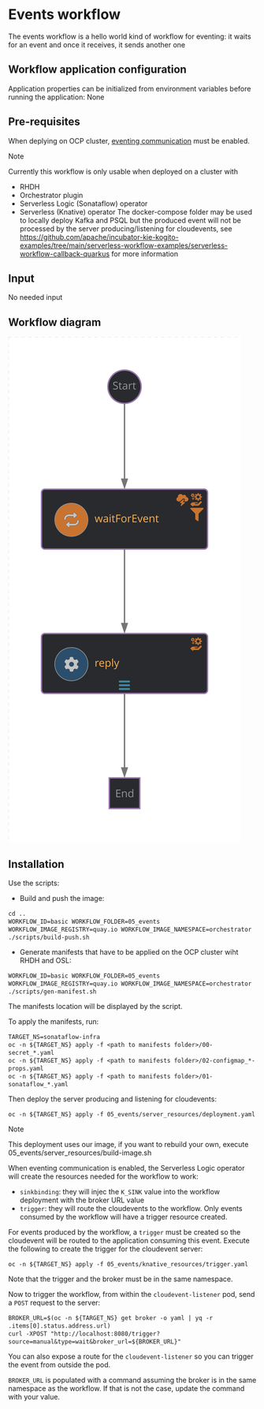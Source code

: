 # Events workflow
The events workflow is a hello world kind of workflow for eventing: it waits for an event and once it receives, it sends another one

## Workflow application configuration
Application properties can be initialized from environment variables before running the application: None

## Pre-requisites
When deplying on OCP cluster, [eventing communication](https://github.com/rhdhorchestrator/orchestrator-helm-operator/blob/main/docs/main/eventing-communication/README.md) must be enabled.

> [!NOTE]
> Currently this workflow is only usable when deployed on a cluster with
> * RHDH
> * Orchestrator plugin 
> * Serverless Logic (Sonataflow) operator
> * Serverless (Knative) operator
> The docker-compose folder may be used to locally deploy Kafka and PSQL but the produced event will not be processed by the server producing/listening for cloudevents, see https://github.com/apache/incubator-kie-kogito-examples/tree/main/serverless-workflow-examples/serverless-workflow-callback-quarkus for more information


## Input
No needed input

## Workflow diagram
![events diagram](src/main/resources/events.svg)

## Installation

Use the scripts:
* Build and push the image:
```
cd ..
WORKFLOW_ID=basic WORKFLOW_FOLDER=05_events WORKFLOW_IMAGE_REGISTRY=quay.io WORKFLOW_IMAGE_NAMESPACE=orchestrator ./scripts/build-push.sh
```
* Generate manifests that have to be applied on the OCP cluster wiht RHDH and OSL:
```
WORKFLOW_ID=basic WORKFLOW_FOLDER=05_events WORKFLOW_IMAGE_REGISTRY=quay.io WORKFLOW_IMAGE_NAMESPACE=orchestrator ./scripts/gen-manifest.sh
```
The manifests location will be displayed by the script.

To apply the manifests, run:
```
TARGET_NS=sonataflow-infra
oc -n ${TARGET_NS} apply -f <path to manifests folder>/00-secret_*.yaml
oc -n ${TARGET_NS} apply -f <path to manifests folder>/02-configmap_*-props.yaml
oc -n ${TARGET_NS} apply -f <path to manifests folder>/01-sonataflow_*.yaml
```

Then deploy the server producing and listening for cloudevents:
```
oc -n ${TARGET_NS} apply -f 05_events/server_resources/deployment.yaml
```
> [!NOTE]
> This deployment uses our image, if you want to rebuild your own, execute 05_events/server_resources/build-image.sh

When eventing communication is enabled, the Serverless Logic operator will create the resources needed for the workflow to work:
* `sinkbinding`: they will injec the `K_SINK` value into the workflow deployment with the broker URL value
* `trigger`: they will route the cloudevents to the workflow. Only events consumed by the workflow will have a trigger resource created.

For events produced by the workflow, a `trigger` must be created so the cloudevent will be routed to the application consuming this event. 
Execute the following to create the trigger for the cloudevent server:
```
oc -n ${TARGET_NS} apply -f 05_events/knative_resources/trigger.yaml
```
Note that the trigger and the broker must be in the same namespace.

Now to trigger the workflow, from within the `cloudevent-listener` pod, send a `POST` request to the server:
```
BROKER_URL=$(oc -n ${TARGET_NS} get broker -o yaml | yq -r .items[0].status.address.url)
curl -XPOST "http://localhost:8080/trigger?source=manual&type=wait&broker_url=${BROKER_URL}"
```
You can also expose a route for the `cloudevent-listener` so you can trigger the event from outside the pod.

`BROKER_URL` is populated with a command assuming the broker is in the same namespace as the workflow. If that is not the case, update the command with your value.